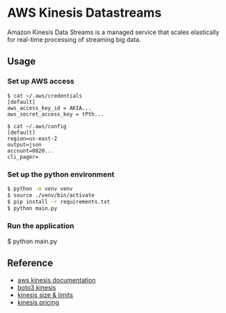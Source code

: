 # AWS Kinesis Datastreams

Amazon Kinesis Data Streams is a managed service that scales elastically for real-time processing of streaming big data.

## Usage

### Set up AWS access

```text
$ cat ~/.aws/credentials
[default]
aws_access_key_id = AKIA...
aws_secret_access_key = tPth...
```

```text
$ cat ~/.aws/config
[default]
region=us-east-2
output=json
account=0820...
cli_pager=
```

### Set up the python environment

```bash
$ python -m venv venv
$ source ./venv/bin/activate
$ pip install -r requirements.txt
$ python main.py
```

### Run the application
$ python main.py

## Reference
* [aws kinesis documentation](https://docs.aws.amazon.com/kinesis/index.html)
* [boto3 kinesis](https://boto3.amazonaws.com/v1/documentation/api/latest/reference/services/kinesis.html)
* [kinesis size & limits](https://docs.aws.amazon.com/streams/latest/dev/service-sizes-and-limits.html)
* [kinesis pricing](https://aws.amazon.com/kinesis/data-streams/pricing/)